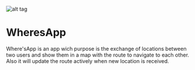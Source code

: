 ![alt tag](https://travis-ci.org/sgavmp/WheresApp.svg?branch=domain)
# WheresApp
Where'sApp is an app wich purpose is the exchange of locations between two users and show them in a map with the route to navigate to each other. Also it will update the route actively when new location is received.